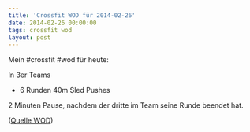 ```yaml
---
title: 'Crossfit WOD für 2014-02-26'
date: 2014-02-26 00:00:00 
tags: crossfit wod
layout: post
---
```

Mein #crossfit #wod für heute:

In 3er Teams

* 6 Runden 40m Sled Pushes

2 Minuten Pause, nachdem der dritte im Team seine Runde beendet hat.

([Quelle WOD][0])

[0]: http://www.crossfithh.de/1/post/2014/02/workout-wednesday6.html

